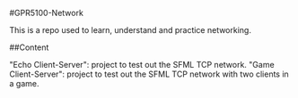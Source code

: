 #GPR5100-Network

This is a repo used to learn, understand and practice networking.

##Content

"Echo Client-Server": project to test out the SFML TCP network.
"Game Client-Server": project to test out the SFML TCP network with two clients in a game.

